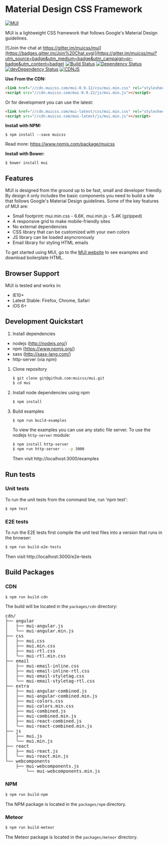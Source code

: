 # Material Design CSS Framework

[![MUI](https://www.muicss.com/static/favicons/icon-192x192.png)](https://www.muicss.com)

MUI is a lightweight CSS framework that follows Google's Material Design guidelines.

[![Join the chat at https://gitter.im/muicss/mui](https://badges.gitter.im/Join%20Chat.svg)](https://gitter.im/muicss/mui?utm_source=badge&utm_medium=badge&utm_campaign=pr-badge&utm_content=badge)
[![Build Status](https://travis-ci.org/muicss/mui.svg?branch=master)](https://travis-ci.org/muicss/mui)
[![Dependency Status](https://david-dm.org/muicss/mui.svg)](https://david-dm.org/muicss/mui)
[![devDependency Status](https://david-dm.org/muicss/mui/dev-status.svg)](https://david-dm.org/muicss/mui#info=devDependencies)
[![CDNJS](https://img.shields.io/cdnjs/v/muicss.svg)](https://cdnjs.com/libraries/muicss)

**Use From the CDN:**

```html
<link href="//cdn.muicss.com/mui-0.9.12/css/mui.min.css" rel="stylesheet" type="text/css" />
<script src="//cdn.muicss.com/mui-0.9.12/js/mui.min.js"></script>
```

Or for development you can use the latest:

```html
<link href="//cdn.muicss.com/mui-latest/css/mui.min.css" rel="stylesheet" type="text/css" />
<script src="//cdn.muicss.com/mui-latest/js/mui.min.js"></script>
```

**Install with NPM:**

```shell
$ npm install --save muicss
```

Read more: https://www.npmjs.com/package/muicss

**Install with Bower:**

```shell
$ bower install mui
```

## Features

MUI is designed from the ground up to be fast, small and developer friendly. By design it only includes the basic components you need to build a site that follows Google's Material Design guidelines. Some of the key features of MUI are:

* Small footprint: mui.min.css - 6.6K, mui.min.js - 5.4K (gzipped)
* A responsive grid to make mobile-friendly sites
* No external dependencies
* CSS library that can be customized with your own colors
* JS library can be loaded asyncronously
* Email library for styling HTML emails

To get started using MUI, go to the [MUI website](https://www.muicss.com) to see examples and download boilerplate HTML.

## Browser Support 

MUI is tested and works in:

* IE10+
* Latest Stable: Firefox, Chrome, Safari
* iOS 6+

## Development Quickstart

1. Install dependencies

  * nodejs (http://nodejs.org/)
  * npm (https://www.npmjs.org/)
  * sass (http://sass-lang.com/)
  * http-server (via npm)

1. Clone repository

   ```bash
   $ git clone git@github.com:muicss/mui.git
   $ cd mui
   ```

1. Install node dependencies using npm

   ```bash
   $ npm install
   ```

1. Build examples

   ```bash
   $ npm run build-examples
   ```

   To view the examples you can use any static file server. To use the nodejs `http-server` module:

   ```bash
   $ npm install http-server
   $ npm run http-server -- -p 3000
   ```

   Then visit http://localhost:3000/examples

## Run tests

### Unit tests

To run the unit tests from the command line, run 'npm test':

```bash
$ npm test
```

### E2E tests

To run the E2E tests first compile the unit test files into a version that runs in the browser:

```bash
$ npm run build-e2e-tests
```

Then visit http://localhost:3000/e2e-tests

## Build Packages

### CDN

```bash
$ npm run build-cdn
```

The build will be located in the `packages/cdn` directory:

<pre>
cdn/
├── angular
│   ├── mui-angular.js
│   └── mui-angular.min.js
├── css
│   ├── mui.css
│   ├── mui.min.css
│   ├── mui-rtl.css
│   └── mui-rtl.min.css
├── email
│   ├── mui-email-inline.css
│   ├── mui-email-inline-rtl.css
│   ├── mui-email-styletag.css
│   └── mui-email-styletag-rtl.css
├── extra
│   ├── mui-angular-combined.js
│   ├── mui-angular-combined.min.js
│   ├── mui-colors.css
│   ├── mui-colors.min.css
│   ├── mui-combined.js
│   ├── mui-combined.min.js
│   ├── mui-react-combined.js
│   └── mui-react-combined.min.js
├── js
│   ├── mui.js
│   └── mui.min.js
├── react
│   ├── mui-react.js
│   └── mui-react.min.js
└── webcomponents
    ├── mui-webcomponents.js
        └── mui-webcomponents.min.js
</pre>

### NPM

```bash
$ npm run build-npm
```

The NPM package is located in the `packages/npm` directory.

### Meteor

```bash
$ npm run build-meteor
```

The Meteor package is located in the `packages/meteor` directory.
